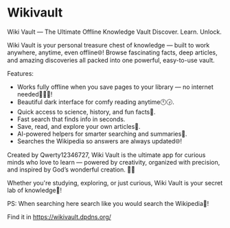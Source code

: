 # Wikivault

Wiki Vault — The Ultimate Offline Knowledge Vault
Discover. Learn. Unlock.

Wiki Vault is your personal treasure chest of knowledge — built to work anywhere, anytime, even offline🌐!
Browse fascinating facts, deep articles, and amazing discoveries all packed into one powerful, easy-to-use vault.

Features:
- Works fully offline when you save pages to your library — no internet needed📝🚫🌐!
- Beautiful dark interface for comfy reading anytime🕛🕞.
- Quick access to science, history, and fun facts💭.
- Fast search that finds info in seconds.
- Save, read, and explore your own articles📝.
- AI-powered helpers for smarter searching and summaries🤖.
- Searches the Wikipedia so answers are always updated🌐! 

Created by Qwerty12346727, Wiki Vault is the ultimate app for curious minds who love to learn — powered by creativity, organized with precision, and inspired by God’s wonderful creation. 🙏✨

Whether you're studying, exploring, or just curious, Wiki Vault is your secret lab of knowledge🧠!

PS: When searching here search like you would search the Wikipedia🔎!

Find it in https://wikivault.dpdns.org/

